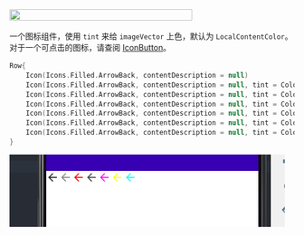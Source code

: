 <img src = "../../assets/elements/icon/carbon.png" width = "80%" height = "50%">

一个图标组件，使用 `tint` 来给 `imageVector` 上色，默认为 `LocalContentColor`。对于一个可点击的图标，请查阅 [IconButton](iconbutton.md)。

``` kotlin
Row{
    Icon(Icons.Filled.ArrowBack, contentDescription = null)
    Icon(Icons.Filled.ArrowBack, contentDescription = null, tint = Color.Gray)
    Icon(Icons.Filled.ArrowBack, contentDescription = null, tint = Color.Red)
    Icon(Icons.Filled.ArrowBack, contentDescription = null, tint = Color.DarkGray)
    Icon(Icons.Filled.ArrowBack, contentDescription = null, tint = Color.Magenta)
    Icon(Icons.Filled.ArrowBack, contentDescription = null, tint = Color.Yellow)
    Icon(Icons.Filled.ArrowBack, contentDescription = null, tint = Color.Cyan)
}
```


![](../assets/elements/icon/demo.png)